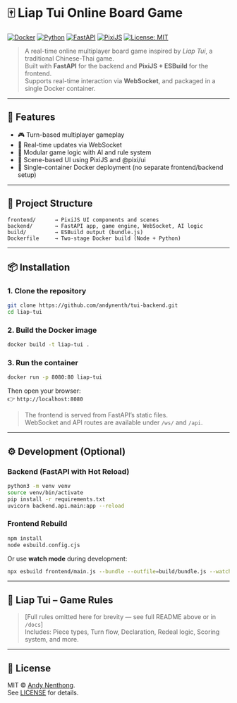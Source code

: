 # 🀄 Liap Tui Online Board Game

[![Docker](https://img.shields.io/badge/docker-ready-blue?logo=docker)](https://www.docker.com/)
[![Python](https://img.shields.io/badge/python-3.11+-blue?logo=python)](https://www.python.org/)
[![FastAPI](https://img.shields.io/badge/FastAPI-async--ready-009688?logo=fastapi)](https://fastapi.tiangolo.com/)
[![PixiJS](https://img.shields.io/badge/PixiJS-8.x-ff69b4?logo=pixiv)](https://pixijs.com/)
[![License: MIT](https://img.shields.io/badge/License-MIT-yellow.svg)](LICENSE)

> A real-time online multiplayer board game inspired by *Liap Tui*, a traditional Chinese-Thai game.  
> Built with **FastAPI** for the backend and **PixiJS + ESBuild** for the frontend.  
> Supports real-time interaction via **WebSocket**, and packaged in a single Docker container.

---

## 🚀 Features

- 🎮 Turn-based multiplayer gameplay
- 📡 Real-time updates via WebSocket
- 🧠 Modular game logic with AI and rule system
- 🎨 Scene-based UI using PixiJS and @pixi/ui
- 🐳 Single-container Docker deployment (no separate frontend/backend setup)

---

## 📁 Project Structure

```
frontend/      → PixiJS UI components and scenes  
backend/       → FastAPI app, game engine, WebSocket, AI logic  
build/         → ESBuild output (bundle.js)  
Dockerfile     → Two-stage Docker build (Node + Python)  
```

---

## 📦 Installation

### 1. Clone the repository

```bash
git clone https://github.com/andynenth/tui-backend.git
cd liap-tui
```

### 2. Build the Docker image

```bash
docker build -t liap-tui .
```

### 3. Run the container

```bash
docker run -p 8080:80 liap-tui
```

Then open your browser:  
👉 `http://localhost:8080`

> The frontend is served from FastAPI’s static files.  
> WebSocket and API routes are available under `/ws/` and `/api`.

---

## ⚙️ Development (Optional)

### Backend (FastAPI with Hot Reload)

```bash
python3 -m venv venv
source venv/bin/activate
pip install -r requirements.txt
uvicorn backend.api.main:app --reload
```

### Frontend Rebuild

```bash
npm install
node esbuild.config.cjs
```

Or use **watch mode** during development:

```bash
npx esbuild frontend/main.js --bundle --outfile=build/bundle.js --watch
```

---

## 🧠 Liap Tui – Game Rules

> [Full rules omitted here for brevity — see full README above or in `/docs`]  
> Includes: Piece types, Turn flow, Declaration, Redeal logic, Scoring system, and more.

---

## 📄 License

MIT © [Andy Nenthong](https://github.com/andynenth/tui-backend).  
See [LICENSE](LICENSE) for details.
